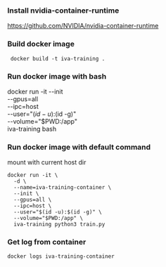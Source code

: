### Install nvidia-container-runtime
https://github.com/NVIDIA/nvidia-container-runtime

### Build docker image
```shell
 docker build -t iva-training .
```
 
### Run docker image with bash
docker run -it --init \
  --gpus=all \
  --ipc=host \
  --user="$(id -u):$(id -g)" \
  --volume="$PWD:/app" \
  iva-training bash

### Run docker image with default command
mount with current host dir
```shell
docker run -it \
  -d \
  --name=iva-training-container \
  --init \
  --gpus=all \
  --ipc=host \
  --user="$(id -u):$(id -g)" \
  --volume="$PWD:/app" \
  iva-training python3 train.py
```

### Get log from container 
```shell
docker logs iva-training-container
```
